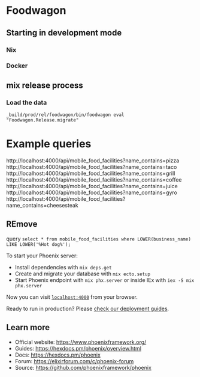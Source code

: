 # Foodwagon



## Starting in development mode

### Nix

### Docker

## mix release process


### Load the data
`_build/prod/rel/foodwagon/bin/foodwagon eval "Foodwagon.Release.migrate"`




# Example queries

http://localhost:4000/api/mobile_food_facilities?name_contains=pizza
http://localhost:4000/api/mobile_food_facilities?name_contains=taco
http://localhost:4000/api/mobile_food_facilities?name_contains=grill
http://localhost:4000/api/mobile_food_facilities?name_contains=coffee
http://localhost:4000/api/mobile_food_facilities?name_contains=juice
http://localhost:4000/api/mobile_food_facilities?name_contains=gyro
http://localhost:4000/api/mobile_food_facilities?name_contains=cheesesteak






















## REmove 

query `select * from mobile_food_facilities where LOWER(business_name) LIKE LOWER('%Hot dog%');`


To start your Phoenix server:

  * Install dependencies with `mix deps.get`
  * Create and migrate your database with `mix ecto.setup`
  * Start Phoenix endpoint with `mix phx.server` or inside IEx with `iex -S mix phx.server`

Now you can visit [`localhost:4000`](http://localhost:4000) from your browser.

Ready to run in production? Please [check our deployment guides](https://hexdocs.pm/phoenix/deployment.html).

## Learn more

  * Official website: https://www.phoenixframework.org/
  * Guides: https://hexdocs.pm/phoenix/overview.html
  * Docs: https://hexdocs.pm/phoenix
  * Forum: https://elixirforum.com/c/phoenix-forum
  * Source: https://github.com/phoenixframework/phoenix
